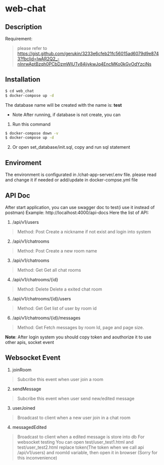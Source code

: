 # web-chat
## Description
Requirement:
>please refer to https://gist.github.com/gerukin/3233e6cfeb21fc56015ad6079d9e8743?fbclid=IwAR2Q2_-nInrwAptBzqh0PCbDzmWlUTv84jiykwJq4EncMKo0kGvOdYzciNs

## Installation

```bash
$ cd web_chat
$ docker-compose up -d
```
The database name will be created with the name is: **test**

* Note
 After running, if database is not create, you can 
1. Run this command 
```bash
$ docker-compose down -v 
$ docker-compose up -d
```
2. Or open set_database/init.sql, copy and run sql statement

## Enviroment
The environment is configurated in /chat-app-server/.env file. please read and change it if needed or add/update in docker-compse.yml file


## API Doc
After start application, you can use swagger doc to test(i use it instead of postman)
Example: http://localhost:4000/api-docs
Here the list of API:
1. /api/v1/users
 > Method: Post
 > Create a nickname if not exist and login into system
2. /api/v1/chatrooms
> Method: Post
> Create a new room name
3. /api/v1/chatrooms
> Method: Get
> Get all chat rooms
4. /api/v1/chatrooms/{id}
> Method: Delete
> Delete a exited chat room
5. /api/v1/chatrooms/{id}/users
> Method: Get
> Get list of user by room id
6. /api/v1/chatrooms/{id}/messages
> Method: Get
> Fetch messages by room Id, page and page size.

**Note**: 
After login system you should copy token and aouthorize it to use other apis, socket event
## Websocket Event
1. joinRoom
> Subcribe this event when user join a room
2. sendMessage
> Subcribe this event when user send new/edited message
3. userJoined
> Broadcast to client when a new user join in a chat room
4. messagedEdited
> Broadcast to client when a edited message is store into db
For websocket testing
You can open test/user_test1.html and test/user_test2.html
replace token(The token when we call api /api/v1/users) and roomId variable, then open it in browser
(Sorry for this inconvenience)
